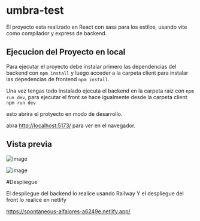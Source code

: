 # umbra-test

El proyecto esta realizado en React con sass para los estilos, usando vite como compilador y express de backend.


## Ejecucion del Proyecto en local

Para ejecutar el proyecto debe instalar primero las dependencias del backend con `npm install` y luego acceder a la carpeta client 
para instalar las depedencias de frontend `npm install`.

Una vez tengas todo instalado ejecuta el backend en la carpeta raiz con `npm run dev`, para ejecutar el front se hace igualmente desde la carpeta client
`npm run dev`

esto abrira el protyecto en modo de desarrollo.

abra [http://localhost:5173/](http://localhost:5173/) para ver en el navegador.



## Vista previa

![image](https://user-images.githubusercontent.com/53198057/205536137-23d6fc92-336b-4bbb-bdc1-5f0e3c53e524.png)

![image](https://user-images.githubusercontent.com/53198057/205536180-994fd35a-5739-4624-8d89-440eb53aa245.png)

#Despliegue

El despliegue del backend lo realice usando Railway Y el despliegue del front lo realice en netlify

https://spontaneous-alfajores-a6249e.netlify.app/
